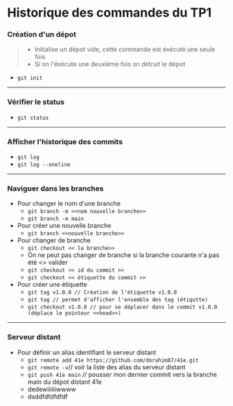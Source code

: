 # Historique des commandes du TP1

### Création d'un dépot

> - Initialise un dépot vide, cette commande est éxécuté une seule fois
> - Si on l'éxécute une deuxiéme fois on détruit le dépot 
- `git init`

---
### Vérifier le status
- `git status`
---
### Afficher l'historique des commits
- `git log`
- `git log --oneline`
---
### Naviguer dans les branches
- Pour changer le nom d'une branche
  - `git branch -m <<nom nouvelle branche>>`
  - `git branch -m main`
- Pour créer une nouvelle branche
  - `git branch <<nouvelle branche>>`
- Pour changer de branche
  - `git checkout << la branche>>`
  - On ne peut pas changer de branche si la branche courante n'a pas été <<commit>> valider
  - `git checkout << id du commit >>`
  - `git checkout << étiquette du commit >>`
- Pour créer une étiquette 
  - `git tag v1.0.0 // Création de l'étiquette v1.0.0`
  - `git tag // permet d'afficher l'ensemble des tag (étiqutte)` 
  - `git checkout v1.0.0 // pour se déplacer dans le commit v1.0.0 (déplace le pointeur <<head>>)`
---
### Serveur distant
- Pour définir un alias identifiant le serveur distant
  - `git remote add 41e https://github.com/dorahim87/41e.git`
  - `git remote -v`// voir la liste des alias du serveur distant
  - `git push 41e main` // pousser mon dernier commit vers la branche main du dépot distant 41e
  - dedewiiiiiiwwww
  - dsddfdfdfdfdf
 